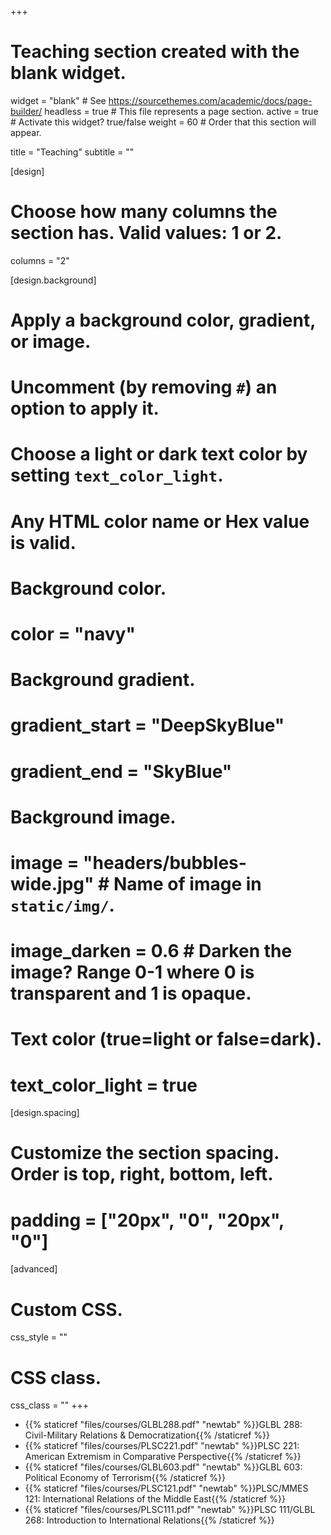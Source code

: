 +++
# Teaching section created with the blank widget.

widget = "blank"  # See https://sourcethemes.com/academic/docs/page-builder/
headless = true  # This file represents a page section.
active = true  # Activate this widget? true/false
weight = 60  # Order that this section will appear.

title = "Teaching"
subtitle = ""

[design]
  # Choose how many columns the section has. Valid values: 1 or 2.
  columns = "2"

[design.background]
  # Apply a background color, gradient, or image.
  #   Uncomment (by removing `#`) an option to apply it.
  #   Choose a light or dark text color by setting `text_color_light`.
  #   Any HTML color name or Hex value is valid.

  # Background color.
  # color = "navy"
  
  # Background gradient.
  # gradient_start = "DeepSkyBlue"
  # gradient_end = "SkyBlue"
  
  # Background image.
  # image = "headers/bubbles-wide.jpg"  # Name of image in `static/img/`.
  # image_darken = 0.6  # Darken the image? Range 0-1 where 0 is transparent and 1 is opaque.

  # Text color (true=light or false=dark).
  # text_color_light = true

[design.spacing]
  # Customize the section spacing. Order is top, right, bottom, left.
  # padding = ["20px", "0", "20px", "0"]

[advanced]
 # Custom CSS. 
 css_style = ""
 
 # CSS class.
 css_class = ""
+++

* {{% staticref "files/courses/GLBL288.pdf" "newtab" %}}GLBL 288: Civil-Military Relations & Democratization{{% /staticref %}}
* {{% staticref "files/courses/PLSC221.pdf" "newtab" %}}PLSC 221: American Extremism in Comparative Perspective{{% /staticref %}}
* {{% staticref "files/courses/GLBL603.pdf" "newtab" %}}GLBL 603: Political Economy of Terrorism{{% /staticref %}}
* {{% staticref "files/courses/PLSC121.pdf" "newtab" %}}PLSC/MMES 121: International Relations of the Middle East{{% /staticref %}}
* {{% staticref "files/courses/PLSC111.pdf" "newtab" %}}PLSC 111/GLBL 268: Introduction to International Relations{{% /staticref %}}
